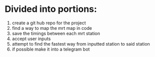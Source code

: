 # Divided into portions:

1. create a git hub repo for the project
2. find a way to map the mrt map in code
3. save the timings between each mrt station
4. accept user inputs
5. attempt to find the fastest way from inputted station to said station
6. if possible make it into a telegram bot